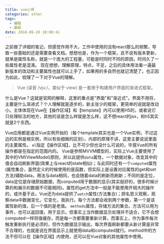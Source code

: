 ```yaml
---
title: vue心得
categories: other
tags:
  - 编程
  - 基础
date: 2018-06-26 10:00:41
---
```

之前做了详细的笔记，但感觉作用不大，工作中使用的没有react那么的频繁，导致一些基础的还是需要查看文档。想想也是，作为一个框架，且不说有版本更新，就单是属性名称，就是一个庞大的工程量，可能是时同时不同的原因，时间久了一些属性老是混淆。
现在想想，理解原理，特点，不足，之后的具体用法看一遍最新版本的改动和主要属性也就可以上手了，如果用的多自然也就记清楚了。也正因为如此，梳理了一下对于Vue的理解。
<!-- more-->

> Vue (读音 /vjuː/，类似于 view) 是一套用于构建用户界面的渐进式框架。

什么是Vue？这就是官网的解释，这里的重点是"界面"和"渐近式"。界面不用将，主要是什么渐进式？个人理解就是逐步的，新主张少的框架，更简单的说就是改动小。主体体现在Vue在【操作区域】和【template】内可以使用H5的，或者说它只处理标注的地方，其他的该是怎么样就是怎么样，这不想react的jsx，和h5其实就是2个东西。

Vue应用都是通过Vue实例开始的（每个template其实也是一个Vue实例，不过这边的实例是根实例，所以有些细微的区别）。内部的原理不讲，这里主要说说里面的主要属性。
`el`指定【操作区域】，比不可少但也没什么可说的，毕竟Vue的所有操作都是在指定的范围内的。
Vue是参照MVVM模型的，实际上Vue主要使用了其中的VM(ViewModel)原则，并以此提供`data`属性，一个数据对象，改变其中的值会自动刷新界面(效果上与react的state相似)；与此同时还有一个`computed`属性(属性集合，虽然定义的时候使用的是函数，但实际上是设置对应属性的get和set方法)辅助data，用法与data相同，也会随着data的刷新而刷新；不同的是定位，data定位是存储原始数据，而conputed用于数据的显示(其实挺好的，很多时候计算的和展示的数据不可能相同)。属性的get方法中一般是不能使用开销大的操作的，或许基于此，Vue还为data提供了`watch`属性(方法集合)；顾名思义观察，观察data中数据变化，它变化，我执行。每个方法都会收到两个参数，第一个是该属性新的值，后一个值的是老值。
`methods`属性，存储方法的集合。方法可以用为事件，也可以返回值，用于显示。但事实上当作数据显示处理并不适合，它不会想computed一样将值缓存，而是每一次都需要重新计算，而事实上，作为事件每次触发重新执行是必须的，但作为数据显示输出，每次界面刷新都要从新计算是非常不合理的，也就是说在界面显示上就使用data和computed就行。method中的方法不但可以在【操作区域】内使用，还可以在Vue对象的其他属性中使用。
